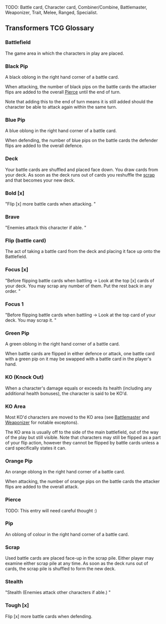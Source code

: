 <a name='glossary'></a>

TODO: Battle card, Character card, Combiner/Combine, Battlemaster, Weaponizer, Trait, Melee, Ranged, Specialist.

## Transformers TCG Glossary

### Battlefield

The game area in which the characters in play are placed. 

### Black Pip

A black oblong in the right hand corner of a battle card.

When attacking, the number of black pips on the battle cards the attacker flips are added to the overall <a href="#pierce">Pierce</a> until the end of turn. 

Note that adding this to the end of turn means it is still added should the character be able to attack again within the same turn. 

### Blue Pip

A blue oblong in the right hand corner of a battle card.

When defending, the number of blue pips on the battle cards the defender flips are added to the overall defence.

### Deck

Your battle cards are shuffled and placed face down. You draw cards from your deck. As soon as the deck runs out of cards you reshuffle the <a href="#scrap">scrap</a> and that becomes your new deck. 

### Bold [x]

"Flip [x] more battle cards when attacking. "

### Brave

"Enemies attack this character if able. "

### Flip (battle card)

The act of taking a battle card from the deck and placing it face up onto the Battlefield. 

### Focus [x]

"Before flipping battle cards when battling -> Look at the top [x] cards of your deck. You may scrap any number of them. Put the rest back in any order. "

### Focus 1

"Before flipping battle cards when battling -> Look at the top card of your deck. You may scrap it. "

### Green Pip

A green oblong in the right hand corner of a battle card.

When battle cards are flipped in either defence or attack, one battle card with a green pip on it may be swapped with a battle card in the player's hand.

### KO (Knock Out)

When a character's damage equals or exceeds its health (including any additional health bonuses), the character is said to be KO'd.

### KO Area

Most KO'd characters are moved to the KO area (see <a href="#battlemaster">Battlemaster</a> and <a href="#weaponizer">Weaponizer</a> for notable exceptons). 

The KO area is usually off to the side of the main battlefield, out of the way of the play but still visible. Note that characters may still be flipped as a part of your flip action, however they cannot be flipped by battle cards unless a card specifically states it can. 

### Orange Pip

An orange oblong in the right hand corner of a battle card.

When attacking, the number of orange pips on the battle cards the attacker flips are added to the overall attack.

### Pierce

TODO: This entry will need careful thought :)

### Pip

An oblong of colour in the right hand corner of a battle card.

### Scrap

Used battle cards are placed face-up in the scrap pile. Either player may examine either scrap pile at any time. As soon as the deck runs out of cards, the scrap pile is shuffled to form the new deck. 

### Stealth

"Stealth (Enemies attack other characters if able.) "

### Tough [x]

Flip [x] more battle cards when defending. 
